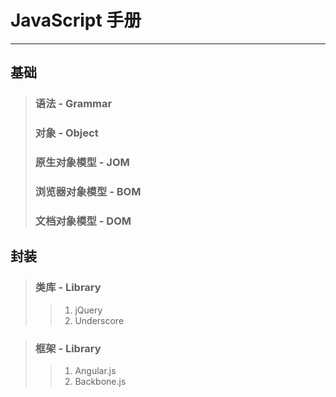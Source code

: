 # JavaScript 手册
***

## 基础

> ### 语法 - Grammar
> ### 对象 - Object
> ### 原生对象模型 - JOM
> ### 浏览器对象模型 - BOM
> ### 文档对象模型 - DOM

## 封装

> ### 类库 - Library
>> 1. jQuery
>> 2. Underscore

> ### 框架 - Library
>> 1. Angular.js
>> 2. Backbone.js

